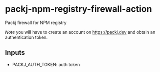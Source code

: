 # packj-npm-registry-firewall-action
Packj firewall for NPM registry

*Note* you will have to create an account on https://packj.dev and obtain an authentication token.

## Inputs

- PACKJ_AUTH_TOKEN: auth token
